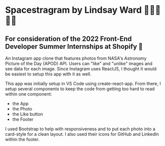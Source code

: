 # Spacestragram by Lindsay Ward 👋🏳️‍🌈🇨🇦
## For consideration of the 2022 Front-End Developer Summer Internships at Shopify 🚀

An Instagram app clone that features photos from NASA's Astronomy Picture of the Day (APOD) API. Users can "like" and "unlike" images and see data for each image.
Since Instagram uses ReactJS, I thought it would be easiest to setup this app with it as well.

This app was initially setup in VS Code using create-react-app. From there, I setup several components to keep the code from getting too hard to read within one component:
- the App
- the Photo
- the Like button
- the Footer

I used Bootstrap to help with responsiveness and to put each photo into a card-style for a clean layout. I also used their icons for GitHub and LinkedIn within the footer.
